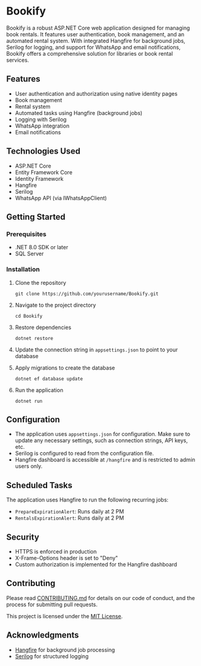 # Bookify

Bookify is a robust ASP.NET Core web application designed for managing book rentals. It features user authentication, book management, and an automated rental system. With integrated Hangfire for background jobs, Serilog for logging, and support for WhatsApp and email notifications, Bookify offers a comprehensive solution for libraries or book rental services.

## Features

- User authentication and authorization using native identity pages 
- Book management
- Rental system
- Automated tasks using Hangfire (background jobs)
- Logging with Serilog
- WhatsApp integration
- Email notifications

## Technologies Used

- ASP.NET Core
- Entity Framework Core
- Identity Framework
- Hangfire
- Serilog
- WhatsApp API (via IWhatsAppClient)

## Getting Started

### Prerequisites

- .NET 8.0 SDK or later
- SQL Server 

### Installation

1. Clone the repository
   ```
   git clone https://github.com/yourusername/Bookify.git
   ```

2. Navigate to the project directory
   ```
   cd Bookify
   ```

3. Restore dependencies
   ```
   dotnet restore
   ```

4. Update the connection string in `appsettings.json` to point to your database

5. Apply migrations to create the database
   ```
   dotnet ef database update
   ```

6. Run the application
   ```
   dotnet run
   ```

## Configuration

- The application uses `appsettings.json` for configuration. Make sure to update any necessary settings, such as connection strings, API keys, etc.
- Serilog is configured to read from the configuration file.
- Hangfire dashboard is accessible at `/hangfire` and is restricted to admin users only.

## Scheduled Tasks

The application uses Hangfire to run the following recurring jobs:

- `PrepareExpirationAlert`: Runs daily at 2 PM
- `RentalsExpirationAlert`: Runs daily at 2 PM

## Security

- HTTPS is enforced in production
- X-Frame-Options header is set to "Deny"
- Custom authorization is implemented for the Hangfire dashboard

## Contributing

Please read [CONTRIBUTING.md](CONTRIBUTING.md) for details on our code of conduct, and the process for submitting pull requests.



This project is licensed under the [MIT License](LICENSE).

## Acknowledgments

- [Hangfire](https://www.hangfire.io/) for background job processing
- [Serilog](https://serilog.net/) for structured logging
